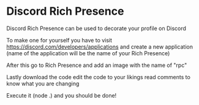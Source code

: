 # Discord Rich Presence

Discord Rich Presence can be used to decorate your profile on Discord

To make one for yourself you have to visit https://discord.com/developers/applications and create a new application (name of the application will be the name of your Rich Presence)

After this go to Rich Presence and add an image with the name of "rpc"

Lastly download the code edit the code to your likings read comments to know what you are changing

Execute it (node .) and you should be done!